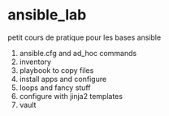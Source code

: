 # ansible_lab
petit cours de pratique pour les bases ansible


1. ansible.cfg and ad_hoc commands
2. inventory
3. playbook to copy files
4. install apps and configure
5. loops and fancy stuff
6. configure with jinja2 templates
7. vault
